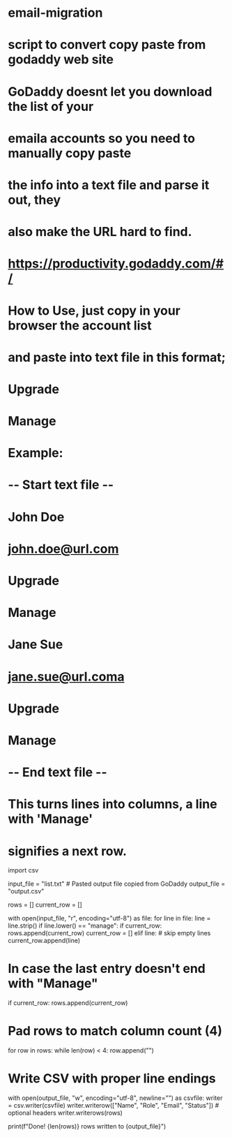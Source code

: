 # email-migration

# script to convert copy paste from godaddy web site
# GoDaddy doesnt let you download the list of your
# emaila accounts so you need to manually copy paste
# the info into a text file and parse it out, they
# also make the URL hard to find.
#
# https://productivity.godaddy.com/#/
#
# How to Use, just copy in your browser the account list
# and paste into text file in this format;

# <Name of the account>
# <Email>
#
# Upgrade
#
# Manage

# Example:
# -- Start text file --
# John Doe
# john.doe@url.com
#
# Upgrade
#
# Manage
# Jane Sue
# jane.sue@url.coma
#
# Upgrade
#
# Manage
# -- End text file --

# This turns lines into columns, a line with 'Manage'
# signifies a next row.

import csv

input_file = "list.txt"     # Pasted output file copied from GoDaddy
output_file = "output.csv"

rows = []
current_row = []

with open(input_file, "r", encoding="utf-8") as file:
    for line in file:
        line = line.strip()
        if line.lower() == "manage":
            if current_row:
                rows.append(current_row)
                current_row = []
        elif line:  # skip empty lines
            current_row.append(line)

# In case the last entry doesn't end with "Manage"
if current_row:
    rows.append(current_row)

# Pad rows to match column count (4)
for row in rows:
    while len(row) < 4:
        row.append("")

# Write CSV with proper line endings
with open(output_file, "w", encoding="utf-8", newline="") as csvfile:
    writer = csv.writer(csvfile)
    writer.writerow(["Name", "Role", "Email", "Status"])  # optional headers
    writer.writerows(rows)

print(f"Done! {len(rows)} rows written to {output_file}")
